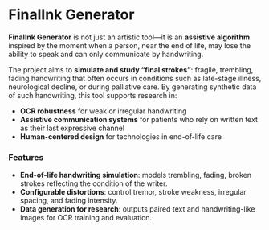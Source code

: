 # FinalInk Generator

**FinalInk Generator** is not just an artistic tool—it is an **assistive algorithm** inspired by the moment when a person, near the end of life, may lose the ability to speak and can only communicate by handwriting.

The project aims to ​**simulate and study “final strokes”**​: fragile, trembling, fading handwriting that often occurs in conditions such as late-stage illness, neurological decline, or during palliative care. By generating synthetic data of such handwriting, this tool supports research in:

* **OCR robustness** for weak or irregular handwriting
* **Assistive communication systems** for patients who rely on written text as their last expressive channel
* **Human-centered design** for technologies in end-of-life care

### Features

* ​**End-of-life handwriting simulation**​: models trembling, fading, broken strokes reflecting the condition of the writer.
* ​**Configurable distortions**​: control tremor, stroke weakness, irregular spacing, and fading intensity.
* ​**Data generation for research**​: outputs paired text and handwriting-like images for OCR training and evaluation.
